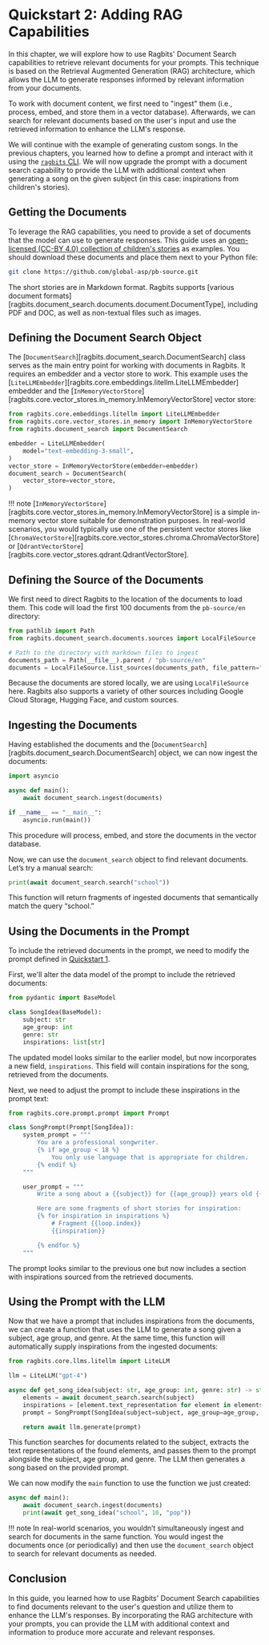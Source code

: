 # Quickstart 2: Adding RAG Capabilities

In this chapter, we will explore how to use Ragbits' Document Search capabilities to retrieve relevant documents for your prompts. This technique is based on the Retrieval Augmented Generation (RAG) architecture, which allows the LLM to generate responses informed by relevant information from your documents.

To work with document content, we first need to "ingest" them (i.e., process, embed, and store them in a vector database). Afterwards, we can search for relevant documents based on the user's input and use the retrieved information to enhance the LLM's response.

We will continue with the example of generating custom songs. In the previous chapters, you learned how to define a prompt and interact with it using the [`ragbits` CLI](../cli/main.md). We will now upgrade the prompt with a document search capability to provide the LLM with additional context when generating a song on the given subject (in this case: inspirations from children's stories).

## Getting the Documents

To leverage the RAG capabilities, you need to provide a set of documents that the model can use to generate responses. This guide uses an [open-licensed (CC-BY 4.0) collection of children's stories](https://github.com/global-asp/pb-source/tree/master) as examples. You should download these documents and place them next to your Python file:

```bash
git clone https://github.com/global-asp/pb-source.git
```

The short stories are in Markdown format. Ragbits supports [various document formats][ragbits.document_search.documents.document.DocumentType], including PDF and DOC, as well as non-textual files such as images.

## Defining the Document Search Object

The [`DocumentSearch`][ragbits.document_search.DocumentSearch] class serves as the main entry point for working with documents in Ragbits. It requires an embedder and a vector store to work. This example uses the [`LiteLLMEmbedder`][ragbits.core.embeddings.litellm.LiteLLMEmbedder] embedder and the [`InMemoryVectorStore`][ragbits.core.vector_stores.in_memory.InMemoryVectorStore] vector store:

```python
from ragbits.core.embeddings.litellm import LiteLLMEmbedder
from ragbits.core.vector_stores.in_memory import InMemoryVectorStore
from ragbits.document_search import DocumentSearch

embedder = LiteLLMEmbedder(
    model="text-embedding-3-small",
)
vector_store = InMemoryVectorStore(embedder=embedder)
document_search = DocumentSearch(
    vector_store=vector_store,
)
```

!!! note
    [`InMemoryVectorStore`][ragbits.core.vector_stores.in_memory.InMemoryVectorStore] is a simple in-memory vector store suitable for demonstration purposes. In real-world scenarios, you would typically use one of the persistent vector stores like [`ChromaVectorStore`][ragbits.core.vector_stores.chroma.ChromaVectorStore] or [`QdrantVectorStore`][ragbits.core.vector_stores.qdrant.QdrantVectorStore].

## Defining the Source of the Documents

We first need to direct Ragbits to the location of the documents to load them. This code will load the first 100 documents from the `pb-source/en` directory:

```python
from pathlib import Path
from ragbits.document_search.documents.sources import LocalFileSource

# Path to the directory with markdown files to ingest
documents_path = Path(__file__).parent / "pb-source/en"
documents = LocalFileSource.list_sources(documents_path, file_pattern="*.md")[:100]
```

Because the documents are stored locally, we are using `LocalFileSource` here. Ragbits also supports a variety of other sources including Google Cloud Storage, Hugging Face, and custom sources.

## Ingesting the Documents

Having established the documents and the [`DocumentSearch`][ragbits.document_search.DocumentSearch] object, we can now ingest the documents:

```python
import asyncio

async def main():
    await document_search.ingest(documents)

if __name__ == "__main__":
    asyncio.run(main())
```

This procedure will process, embed, and store the documents in the vector database.

Now, we can use the `document_search` object to find relevant documents. Let’s try a manual search:

```python
print(await document_search.search("school"))
```

This function will return fragments of ingested documents that semantically match the query “school.”

## Using the Documents in the Prompt

To include the retrieved documents in the prompt, we need to modify the prompt defined in [Quickstart 1](quickstart1_prompts.md).

First, we'll alter the data model of the prompt to include the retrieved documents:

```python
from pydantic import BaseModel

class SongIdea(BaseModel):
    subject: str
    age_group: int
    genre: str
    inspirations: list[str]
```

The updated model looks similar to the earlier model, but now incorporates a new field, `inspirations`. This field will contain inspirations for the song, retrieved from the documents.

Next, we need to adjust the prompt to include these inspirations in the prompt text:

```python
from ragbits.core.prompt.prompt import Prompt

class SongPrompt(Prompt[SongIdea]):
    system_prompt = """
        You are a professional songwriter.
        {% if age_group < 18 %}
            You only use language that is appropriate for children.
        {% endif %}
    """

    user_prompt = """
        Write a song about a {{subject}} for {{age_group}} years old {{genre}} fans.

        Here are some fragments of short stories for inspiration:
        {% for inspiration in inspirations %}
            # Fragment {{loop.index}}
            {{inspiration}}

        {% endfor %}
    """
```

The prompt looks similar to the previous one but now includes a section with inspirations sourced from the retrieved documents.

## Using the Prompt with the LLM

Now that we have a prompt that includes inspirations from the documents, we can create a function that uses the LLM to generate a song given a subject, age group, and genre. At the same time, this function will automatically supply inspirations from the ingested documents:

```python
from ragbits.core.llms.litellm import LiteLLM

llm = LiteLLM("gpt-4")

async def get_song_idea(subject: str, age_group: int, genre: str) -> str:
    elements = await document_search.search(subject)
    inspirations = [element.text_representation for element in elements if element.text_representation]
    prompt = SongPrompt(SongIdea(subject=subject, age_group=age_group, genre=genre, inspirations=inspirations))

    return await llm.generate(prompt)
```

This function searches for documents related to the subject, extracts the text representations of the found elements, and passes them to the prompt alongside the subject, age group, and genre. The LLM then generates a song based on the provided prompt.

We can now modify the `main` function to use the function we just created:

```python
async def main():
    await document_search.ingest(documents)
    print(await get_song_idea("school", 10, "pop"))
```

!!! note
    In real-world scenarios, you wouldn’t simultaneously ingest and search for documents in the same function. You would ingest the documents once (or periodically) and then use the `document_search` object to search for relevant documents as needed.

## Conclusion

In this guide, you learned how to use Ragbits' Document Search capabilities to find documents relevant to the user's question and utilize them to enhance the LLM's responses. By incorporating the RAG architecture with your prompts, you can provide the LLM with additional context and information to produce more accurate and relevant responses.